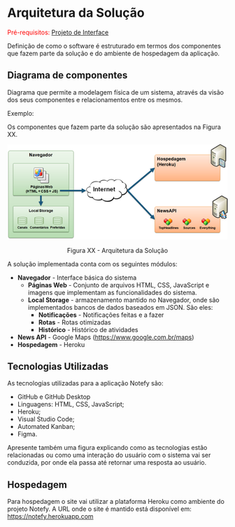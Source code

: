 # Arquitetura da Solução

<span style="color:red">Pré-requisitos: <a href="3-Projeto de Interface.md"> Projeto de Interface</a></span>

Definição de como o software é estruturado em termos dos componentes que fazem parte da solução e do ambiente de hospedagem da aplicação.

## Diagrama de componentes

Diagrama que permite a modelagem física de um sistema, através da visão dos seus componentes e relacionamentos entre os mesmos.

Exemplo: 

Os componentes que fazem parte da solução são apresentados na Figura XX.

![Diagrama de Componentes](img/componentes.png)
<center>Figura XX - Arquitetura da Solução</center>

A solução implementada conta com os seguintes módulos:
- **Navegador** - Interface básica do sistema  
  - **Páginas Web** - Conjunto de arquivos HTML, CSS, JavaScript e imagens que implementam as funcionalidades do sistema.
   - **Local Storage** - armazenamento mantido no Navegador, onde são implementados bancos de dados baseados em JSON. São eles: 
     - **Notificações** - Notificações feitas e a fazer 
     - **Rotas** - Rotas otimizadas
     - **Histórico** - Histórico de atividades
 - **News API** - Google Maps (https://www.google.com.br/maps)
 - **Hospedagem** - Heroku
 

## Tecnologias Utilizadas

As tecnologias utilizadas para a aplicação Notefy são:
- GitHub e GitHub Desktop
- Linguagens: HTML, CSS, JavaScript;
- Heroku;
- Visual Studio Code;
- Automated Kanban;
- Figma.


Apresente também uma figura explicando como as tecnologias estão relacionadas ou como uma interação do usuário com o sistema vai ser conduzida, por onde ela passa até retornar uma resposta ao usuário.


## Hospedagem

Para hospedagem o site vai utilizar a plataforma Heroku como ambiente do projeto Notefy. A URL onde o site é mantido está disponível em: https://notefy.herokuapp.com